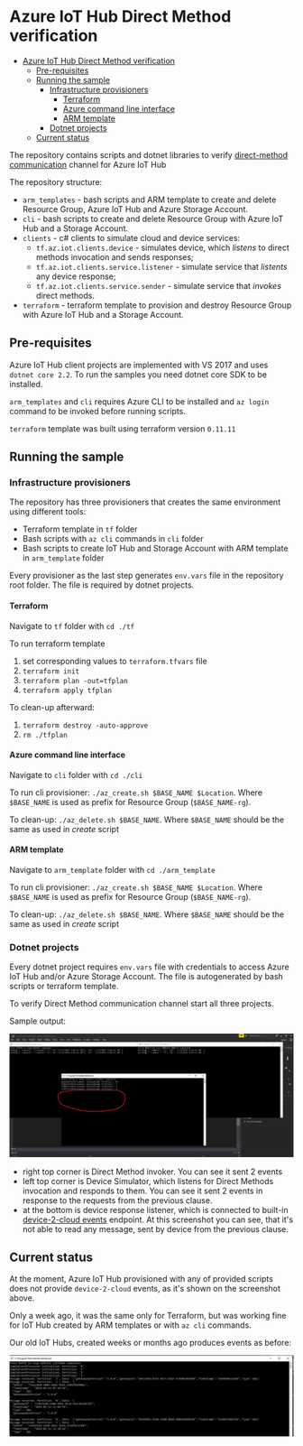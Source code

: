 # Azure IoT Hub Direct Method verification

- [Azure IoT Hub Direct Method verification](#azure-iot-hub-direct-method-verification)
  - [Pre-requisites](#pre-requisites)
  - [Running the sample](#running-the-sample)
    - [Infrastructure provisioners](#infrastructure-provisioners)
      - [Terraform](#terraform)
      - [Azure command line interface](#azure-command-line-interface)
      - [ARM template](#arm-template)
    - [Dotnet projects](#dotnet-projects)
  - [Current status](#current-status)

The repository contains scripts and dotnet libraries to verify [direct-method communication](https://docs.microsoft.com/en-us/azure/iot-hub/iot-hub-devguide-direct-methods) channel for Azure IoT Hub

The repository structure:

- `arm_templates` - bash scripts and ARM template to create and delete Resource Group, Azure IoT Hub and Azure Storage Account.
- `cli` - bash scripts to create and delete Resource Group with Azure IoT Hub and a Storage Account.
- `clients` - c# clients to simulate cloud and device services:
  - `tf.az.iot.clients.device` - simulates device, which _listens_ to direct methods invocation and sends responses;
  - `tf.az.iot.clients.service.listener` - simulate service that _listents_ any device response;
  - `tf.az.iot.clients.service.sender` - simulate service that _invokes_ direct methods.
- `terraform` - terraform template to provision and destroy Resource Group with Azure IoT Hub and a Storage Account.

## Pre-requisites

Azure IoT Hub client projects are implemented with VS 2017 and uses `dotnet core 2.2`. To run the samples you need dotnet core SDK to be installed.

`arm_templates` and `cli` requires Azure CLI to be installed and `az login` command to be invoked before running scripts.

`terraform` template was built using terraform version `0.11.11`

## Running the sample

### Infrastructure provisioners

The repository has three provisioners that creates the same environment using different tools:

- Terraform template in `tf` folder
- Bash scripts with `az cli` commands in `cli` folder
- Bash scripts to create IoT Hub and Storage Account with ARM template in `arm_template` folder

Every provisioner as the last step generates `env.vars` file in the repository root folder. The file is required by dotnet projects.

#### Terraform

Navigate to `tf` folder with `cd ./tf`

To run terraform template

1. set corresponding values to `terraform.tfvars` file
2. `terraform init`
3. `terraform plan -out=tfplan`
4. `terraform apply tfplan`

To clean-up afterward:

1. `terraform destroy -auto-approve`
2. `rm ./tfplan`

#### Azure command line interface

Navigate to `cli` folder with `cd ./cli`

To run cli provisioner: `./az_create.sh $BASE_NAME $Location`. Where `$BASE_NAME` is used as prefix for Resource Group (`$BASE_NAME-rg`).

To clean-up: `./az_delete.sh $BASE_NAME`. Where `$BASE_NAME` should be the same as used in _create_ script

#### ARM template

Navigate to `arm_template` folder with `cd ./arm_template`

To run cli provisioner: `./az_create.sh $BASE_NAME $Location`. Where `$BASE_NAME` is used as prefix for Resource Group (`$BASE_NAME-rg`).

To clean-up: `./az_delete.sh $BASE_NAME`. Where `$BASE_NAME` should be the same as used in _create_ script

### Dotnet projects

Every dotnet project requires `env.vars` file with credentials to access Azure IoT Hub and/or Azure Storage Account. The file is autogenerated by bash scripts or terraform template.

To verify Direct Method communication channel start all three projects.

Sample output:

![No responses](./content/no_responses.png)

- right top corner is Direct Method invoker. You can see it sent 2 events
- left top corner is Device Simulator, which listens for Direct Methods invocation and responds to them. You can see it sent 2 events in response to the requests from the previous clause.
- at the bottom is device response listener, which is connected to built-in [device-2-cloud events](https://docs.microsoft.com/en-us/azure/iot-hub/iot-hub-devguide-messages-read-builtin) endpoint. At this screenshot you can see, that it's not able to read any message, sent by device from the previous clause.

## Current status

At the moment, Azure IoT Hub provisioned with any of provided scripts does not provide `device-2-cloud` events, as it's shown on the screenshot above.

Only a week ago, it was the same only for Terraform, but was working fine for IoT Hub created by ARM templates or with `az cli` commands.

Our old IoT Hubs, created weeks or months ago produces events as before:

![normal events](./content/device_responces.png)